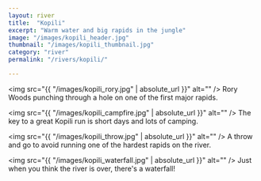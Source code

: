 ```yaml
---
layout: river
title:  "Kopili"
excerpt: "Warm water and big rapids in the jungle"
image: "/images/kopili_header.jpg"
thumbnail: "/images/kopili_thumbnail.jpg"
category: "river"
permalink: "/rivers/kopili/"

---
```


<span class="image fit"><img src="{{ "/images/kopili_rory.jpg" | absolute_url }}" alt="" /></span>
Rory Woods punching through a hole on one of the first major rapids.


<span class="image fit"><img src="{{ "/images/kopili_campfire.jpg" | absolute_url }}" alt="" /></span>
The key to a great Kopili run is short days and lots of camping.

<span class="image fit"><img src="{{ "/images/kopili_throw.jpg" | absolute_url }}" alt="" /></span>
A throw and go to avoid running one of the hardest rapids on the river.

<span class="image fit"><img src="{{ "/images/kopili_waterfall.jpg" | absolute_url }}" alt="" /></span>
Just when you think the river is over, there's a waterfall!